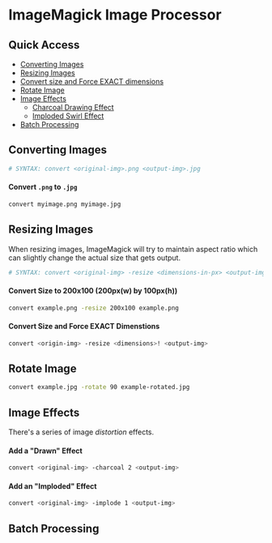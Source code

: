 # ImageMagick Image Processor


## Quick Access

- [Converting Images](#converting-images)
- [Resizing Images](#)
- [Convert size and Force EXACT dimensions](#convert-size-and-force-exact-dimensions)
- [Rotate Image](#rotate-image)
- [Image Effects](#image-effects)
  - [Charcoal Drawing Effect](#add-a-drawn-effect)
  - [Imploded Swirl Effect](#add-an-imploded-effect)
- [Batch Processing](#batch-processing)


## Converting Images

```bash
# SYNTAX: convert <original-img>.png <output-img>.jpg
```

#### Convert ```.png``` to ```.jpg```

```bash
convert myimage.png myimage.jpg
```


## Resizing Images
When resizing images, ImageMagick will try to maintain aspect ratio which can slightly change the actual size that gets output.

```bash
# SYNTAX: convert <original-img> -resize <dimensions-in-px> <output-img>
```

#### Convert Size to 200x100 (200px(w) by 100px(h))

```bash
convert example.png -resize 200x100 example.png
```

#### Convert Size and Force EXACT Dimenstions

```bash
convert <origin-img> -resize <dimensions>! <output-img>
```


## Rotate Image

```bash
convert example.jpg -rotate 90 example-rotated.jpg
```

## Image Effects

There's a series of image *distortion* effects.


#### Add a "Drawn" Effect

```bash
convert <original-img> -charcoal 2 <output-img>
```

#### Add an "Imploded" Effect

```bash
convert <original-img> -implode 1 <output-img>
```

## Batch Processing
